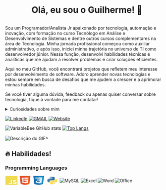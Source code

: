 <!--título-->
<div id="user-content-toc">
  <ul align="center">
    <summary><h1 style="display: inline-block">Olá, eu sou o Guilherme! 👋</h1></summary>
</div>

<!-- Presentation -->
<p>
Sou um Programador/Analista Jr apaixonado por tecnologia, automação e inovação, com formação no curso Tecnólogo em Análise e Desenvolvimento de Sistemas e dentre outros cursos complementares na área de Tecnologia. Minha jornada profissional começou como auxiliar administrativo, e após isso, iniciei minha trajetória no universo de TI como desenvolvedor júnior. Nessa função, desenvolvi habilidades técnicas e analíticas que me ajudam a resolver problemas e criar soluções eficientes.
  
Aqui no meu GitHub, você encontrará projetos que refletem meu interesse por desenvolvimento de software. Adoro aprender novas tecnologias e estou sempre em busca de desafios que me ajudem a crescer e a aprimorar minhas habilidades.

Se você tiver alguma dúvida, feedback ou apenas quiser conversar sobre tecnologia, fique à vontade para me contatar!
</p>

<!-- Dropdown -->
<details>
  <summary>Curiosidades sobre mim</summary>

  - Sou um profissional de TI com 22 anos e atualmente moro em São Paulo. Atuo como desenvolvedor júnior, trazendo conhecimento em SQL, Python e JavaScript, além de princípios de CSS e HTML. Tenho experiência em análise e manipulação de dados, gerenciamento de sistemas e operações. Estou sempre em busca de oportunidades para crescer e contribuir em projetos desafiadores no campo da tecnologia.

  - No meu tempo livre, gosto de assistir, praticar e acompanhar futebol, jogar videogame, estudar sobre novos conteúdos, e ler livros, HQs, mangás ou quadrinhos. Também curto assistir filmes, séries e passar tempo com familiares e amigos. Acredito que essas atividades não só enriquecem meu conhecimento e relaxam minha mente, mas também contribuem para a resolução de problemas de maneira criativa e eficaz.
</details>

<!-- Links -->
[![LinkedIn](https://img.shields.io/badge/LinkedIn-0077B5?style=for-the-badge&logo=linkedin&logoColor=white)](https://www.linkedin.com/in/guilherme-rodrigues-alves-1662601a3/)
[![GMAIL](https://img.shields.io/badge/Gmail-D14836?style=for-the-badge&logo=gmail&logoColor=white)](https://mail.google.com/mail/u/0/?tab=rm&ogbl#inbox?compose=new)
[![Website](https://img.shields.io/badge/Website-000000?style=for-the-badge&logo=About.me&logoColor=white)](https://gui-web-amber.vercel.app/)


<!-- GithubStats -->
![VariableBee GitHub stats](https://github-readme-stats.vercel.app/api?username=alvvesgui&show_icons=true&theme=holi)
[![Top Langs](https://github-readme-stats.vercel.app/api/top-langs/?username=alvvesgui&show_icons=true&theme=holi)](https://github.com/alvvesgui/github-readme-stats)


<!-- GIF -->
<p align="left">
  <img align="center" src="https://user-images.githubusercontent.com/74038190/225813708-98b745f2-7d22-48cf-9150-083f1b00d6c9.gif" alt="Descrição do GIF" width="600" height="300"/>>
</p>

## 🔥 Habilidades!
<!-- Skills: Programming Languages -->
  <div style="flex-basis: 48%;">
    <h3>Programming Languages</h3>
    <img align="center" alt="Js" height="30" width="40" src="https://raw.githubusercontent.com/devicons/devicon/master/icons/javascript/javascript-plain.svg">
    <img align="center" alt="HTML" height="30" width="40" src="https://raw.githubusercontent.com/devicons/devicon/master/icons/html5/html5-original.svg">
    <img align="center" alt="CSS" height="30" width="40" src="https://raw.githubusercontent.com/devicons/devicon/master/icons/css3/css3-original.svg">
    <img align="center" alt="Python" height="30" width="40" src="https://raw.githubusercontent.com/devicons/devicon/master/icons/python/python-original.svg">
    <img align="center" alt="MySQL" height="30" width="60" src="https://img.shields.io/badge/MySQL-00000F?style=for-the-badge&logo=mysql&logoColor=whit">
    <img align="center" alt="Excel" height="30" width="70" src="https://img.shields.io/badge/Microsoft_Excel-217346?style=for-the-badge&logo=microsoft-excel&logoColor=whitet">
    <img align="center" alt="Word" height="30" width="70" src="https://img.shields.io/badge/Microsoft_Word-2B579A?style=for-the-badge&logo=microsoft-word&logoColor=white">
    <img align="center" alt="Office" height="30" width="70" src="https://img.shields.io/badge/Microsoft_Office-D83B01?style=for-the-badge&logo=microsoft-office&logoColor=white">
  </div>
